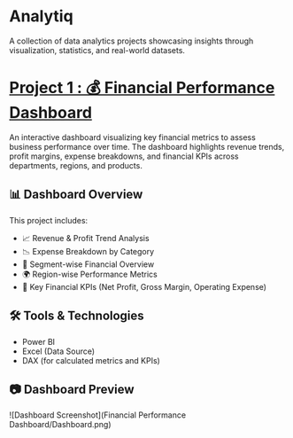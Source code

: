 # Analytiq
A collection of data analytics projects showcasing insights through visualization, statistics, and real-world datasets.

# [Project 1 : 💰 Financial Performance Dashboard](https://github.com/santra051/analytiq/tree/main/Financial%20Performance%20Dashboard)

An interactive dashboard visualizing key financial metrics to assess business performance over time. The dashboard highlights revenue trends, profit margins, expense breakdowns, and financial KPIs across departments, regions, and products.

## 📊 Dashboard Overview
This project includes:
- 📈 Revenue & Profit Trend Analysis
- 📉 Expense Breakdown by Category
- 🏢 Segment-wise Financial Overview
- 🌍 Region-wise Performance Metrics
- 📌 Key Financial KPIs (Net Profit, Gross Margin, Operating Expense)

## 🛠️ Tools & Technologies
- Power BI
- Excel (Data Source)
- DAX (for calculated metrics and KPIs)

## 📷 Dashboard Preview
![Dashboard Screenshot](Financial Performance Dashboard/Dashboard.png)
